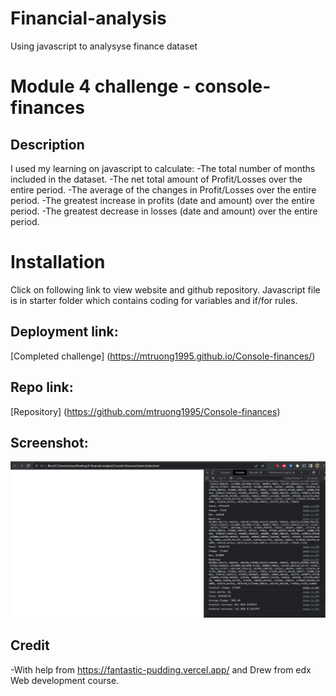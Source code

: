 # Financial-analysis
Using javascript to analysyse finance dataset

# Module 4 challenge - console-finances

## Description

I used my learning on javascript to calculate:
-The total number of months included in the dataset.
-The net total amount of Profit/Losses over the entire period.
-The average of the changes in Profit/Losses over the entire period.
-The greatest increase in profits (date and amount) over the entire period.
-The greatest decrease in losses (date and amount) over the entire period.

# Installation

Click on following link to view website and github repository. Javascript file is in starter folder which contains coding for variables and if/for rules.

## Deployment link:
[Completed challenge] (https://mtruong1995.github.io/Console-finances/)

## Repo link:
[Repository] (https://github.com/mtruong1995/Console-finances)

## Screenshot:

![Screenshot of bootstrap portfolio website](assets/Screenshot-of-console-log.png)

## Credit

-With help from https://fantastic-pudding.vercel.app/ and Drew from edx Web development course.

